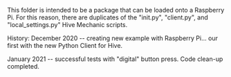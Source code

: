 This folder is intended to be a package that can be loaded onto a Raspberry Pi. For this reason,
there are duplicates of the "init.py", "client.py", and "local_settings.py" Hive Mechanic scripts.

History:
December 2020 -- creating new example with Raspberry Pi... our first with the new Python Client
for Hive.

January 2021 -- successful tests with "digital" button press. Code clean-up completed.